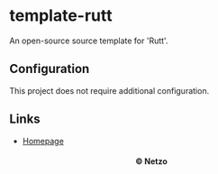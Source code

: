 # template-rutt

An open-source source template for 'Rutt'.

## Configuration

This project does not require additional configuration.

## Links

- [Homepage](https://app.netzo.io/templates/template-rutt)

<div align="center">
  <h4>© Netzo</h4>
</div>
